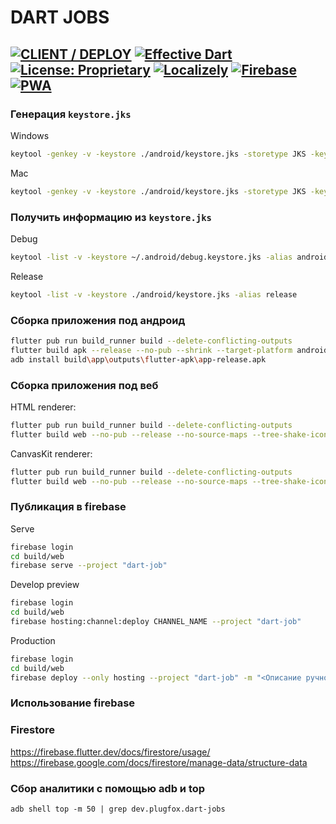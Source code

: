 # DART JOBS
[![CLIENT / DEPLOY](https://github.com/PlugFox/dart-jobs/actions/workflows/client_deploy_production.yml/badge.svg)](https://github.com/PlugFox/dart-jobs/actions/workflows/client_deploy_production.yml)
[![Effective Dart](https://img.shields.io/badge/Style-effective_dart-40c4ff.svg)](https://github.com/tenhobi/effective_dart)
[![License: Proprietary](https://img.shields.io/badge/License-proprietary-red.svg)](https://en.wikipedia.org/wiki/Proprietary_software)
[![Localizely](https://img.shields.io/badge/Localizely-projects-ab47bc.svg)](https://app.localizely.com/projects/)
[![Firebase](https://img.shields.io/badge/Firebase-overview-blue.svg)](https://console.firebase.google.com/u/0/project/dart-job/overview)
[![PWA](https://img.shields.io/badge/Application-Progressive_Web_App-brightgreen.svg)](https://dart-jobs.plugfox.dev)
---



### Генерация `keystore.jks`

Windows
```bash
keytool -genkey -v -keystore ./android/keystore.jks -storetype JKS -keyalg RSA -keysize 2048 -validity 50000 -alias release
```

Mac
```bash
keytool -genkey -v -keystore ./android/keystore.jks -storetype JKS -keyalg RSA -keysize 2048 -validity 50000 -alias release
```


### Получить информацию из `keystore.jks`

Debug
```bash
keytool -list -v -keystore ~/.android/debug.keystore.jks -alias androiddebugkey -storepass android -keypass android 
```

Release
```bash
keytool -list -v -keystore ./android/keystore.jks -alias release
```


### Сборка приложения под андроид

```bash
flutter pub run build_runner build --delete-conflicting-outputs
flutter build apk --release --no-pub --shrink --target-platform android-arm,android-arm64,android-x64
adb install build\app\outputs\flutter-apk\app-release.apk
```


### Сборка приложения под веб

HTML renderer:
```bash
flutter pub run build_runner build --delete-conflicting-outputs
flutter build web --no-pub --release --no-source-maps --tree-shake-icons --pwa-strategy offline-first --web-renderer html
```

CanvasKit renderer:
```bash
flutter pub run build_runner build --delete-conflicting-outputs
flutter build web --no-pub --release --no-source-maps --tree-shake-icons --pwa-strategy offline-first --web-renderer canvaskit --dart-define=FLUTTER_WEB_USE_SKIA=true
```


### Публикация в firebase

Serve
```bash
firebase login
cd build/web
firebase serve --project "dart-job"
```

Develop preview
```bash
firebase login
cd build/web
firebase hosting:channel:deploy CHANNEL_NAME --project "dart-job"
```

Production
```bash
firebase login
cd build/web
firebase deploy --only hosting --project "dart-job" -m "<Описание ручного релиза>"
```

### Использование firebase

### Firestore
https://firebase.flutter.dev/docs/firestore/usage/
https://firebase.google.com/docs/firestore/manage-data/structure-data


### Сбор аналитики с помощью adb и top

`adb shell top -m 50 | grep dev.plugfox.dart-jobs`  
  
  
